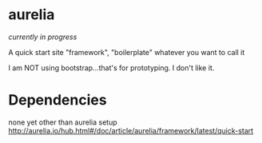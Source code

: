 # aurelia

*currently in progress*

A quick start site "framework", "boilerplate" whatever you want to call it

I am NOT using bootstrap...that's for prototyping.  I don't like it.

# Dependencies

none yet other than aurelia setup
http://aurelia.io/hub.html#/doc/article/aurelia/framework/latest/quick-start